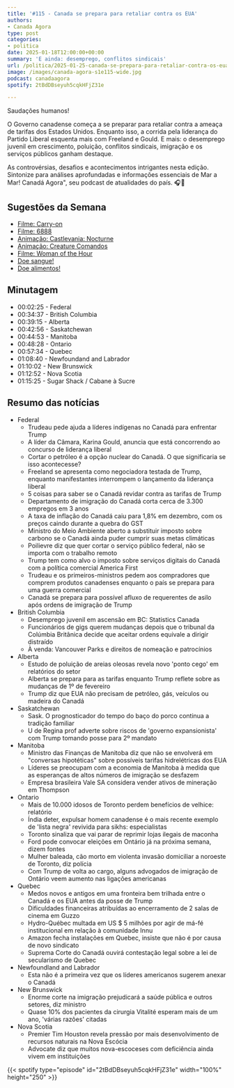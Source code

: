 ```yaml
---
title: '#115 - Canada se prepara para retaliar contra os EUA'
authors:
- Canada Agora
type: post
categories:
- politica
date: 2025-01-18T12:00:00+00:00
summary: 'E ainda: desemprego, conflitos sindicais'
url: /politica/2025-01-25-canada-se-prepara-para-retaliar-contra-os-eua.html
image: /images/canada-agora-s1e115-wide.jpg
podcast: canadaagora
spotify: 2tBdDBseyuh5cqkHFjZ31e

---
```


Saudações humanos!

O Governo canadense começa a se preparar para retaliar contra a ameaça de tarifas dos Estados Unidos. Enquanto isso, a corrida pela liderança do Partido Liberal esquenta mais com Freeland e Gould. E mais: o desemprego juvenil em crescimento, poluição, conflitos sindicais, imigração e os serviços públicos ganham destaque.

As controvérsias, desafios e acontecimentos intrigantes nesta edição. Sintonize para análises aprofundadas e informações essenciais de Mar a Mar! Canadá Agora", seu podcast de atualidades do país. 🎧📰

## Sugestões da Semana

- [Filme: Carry-on](https://www.imdb.com/title/tt21382296/)
- [Filme: 6888](https://www.imdb.com/title/tt24458622/)
- [Animação: Castlevania: Nocturne](https://www.imdb.com/title/tt14833612/)
- [Animação: Creature Comandos](https://www.imdb.com/title/tt26545355/)
- [Filme: Woman of the Hour](https://www.imdb.com/title/tt7737800/)
- [Doe sangue!](https://blood.ca)
- [Doe alimentos!](https://foodbankscanada.ca)

## Minutagem
- 00:02:25 - Federal
- 00:34:37 - British Columbia
- 00:39:15 - Alberta
- 00:42:56 - Saskatchewan
- 00:44:53 - Manitoba
- 00:48:28 - Ontario
- 00:57:34 - Quebec
- 01:08:40 - Newfoundand and Labrador
- 01:10:02 - New Brunswick
- 01:12:52 - Nova Scotia
- 01:15:25 - Sugar Shack / Cabane à Sucre

## Resumo das notícias
- Federal
  - Trudeau pede ajuda a líderes indígenas no Canadá para enfrentar Trump
  - A líder da Câmara, Karina Gould, anuncia que está concorrendo ao concurso de liderança liberal
  - Cortar o petróleo é a opção nuclear do Canadá. O que significaria se isso acontecesse?
  - Freeland se apresenta como negociadora testada de Trump, enquanto manifestantes interrompem o lançamento da liderança liberal
  - 5 coisas para saber se o Canadá revidar contra as tarifas de Trump
  - Departamento de imigração do Canadá corta cerca de 3.300 empregos em 3 anos
  - A taxa de inflação do Canadá caiu para 1,8% em dezembro, com os preços caindo durante a quebra do GST
  - Ministro do Meio Ambiente aberto a substituir imposto sobre carbono se o Canadá ainda puder cumprir suas metas climáticas
  - Poilievre diz que quer cortar o serviço público federal, não se importa com o trabalho remoto
  - Trump tem como alvo o imposto sobre serviços digitais do Canadá com a política comercial America First
  - Trudeau e os primeiros-ministros pedem aos compradores que comprem produtos canadenses enquanto o país se prepara para uma guerra comercial
  - Canadá se prepara para possível afluxo de requerentes de asilo após ordens de imigração de Trump
- British Columbia
  - Desemprego juvenil em ascensão em BC: Statistics Canada
  - Funcionários de gigs querem mudanças depois que o tribunal da Colúmbia Britânica decide que aceitar ordens equivale a dirigir distraído
  - À venda: Vancouver Parks e direitos de nomeação e patrocínios
- Alberta
  - Estudo de poluição de areias oleosas revela novo 'ponto cego' em relatórios do setor
  - Alberta se prepara para as tarifas enquanto Trump reflete sobre as mudanças de 1º de fevereiro
  - Trump diz que EUA não precisam de petróleo, gás, veículos ou madeira do Canadá
- Saskatchewan
  - Sask. O prognosticador do tempo do baço do porco continua a tradição familiar
  - U de Regina prof adverte sobre riscos de 'governo expansionista' com Trump tomando posse para 2º mandato
- Manitoba
  - Ministro das Finanças de Manitoba diz que não se envolverá em "conversas hipotéticas" sobre possíveis tarifas hidrelétricas dos EUA
  - Líderes se preocupam com a economia de Manitoba à medida que as esperanças de altos números de imigração se desfazem
  - Empresa brasileira Vale SA considera vender ativos de mineração em Thompson
- Ontario
  - Mais de 10.000 idosos de Toronto perdem benefícios de velhice: relatório
  - Índia deter, expulsar homem canadense é o mais recente exemplo de 'lista negra' revivida para sikhs: especialistas
  - Toronto sinaliza que vai parar de reprimir lojas ilegais de maconha
  - Ford pode convocar eleições em Ontário já na próxima semana, dizem fontes
  - Mulher baleada, cão morto em violenta invasão domiciliar a noroeste de Toronto, diz polícia
  - Com Trump de volta ao cargo, alguns advogados de imigração de Ontário veem aumento nas ligações americanas
- Quebec
  - Medos novos e antigos em uma fronteira bem trilhada entre o Canadá e os EUA antes da posse de Trump
  - Dificuldades financeiras atribuídas ao encerramento de 2 salas de cinema em Guzzo
  - Hydro-Québec multada em US $ 5 milhões por agir de má-fé institucional em relação à comunidade Innu
  - Amazon fecha instalações em Quebec, insiste que não é por causa de novo sindicato
  - Suprema Corte do Canadá ouvirá contestação legal sobre a lei de secularismo de Quebec
- Newfoundland and Labrador
  - Esta não é a primeira vez que os líderes americanos sugerem anexar o Canadá
- New Brunswick
  - Enorme corte na imigração prejudicará a saúde pública e outros setores, diz ministro
  - Quase 10% dos pacientes da cirurgia Vitalité esperam mais de um ano, 'várias razões' citadas
- Nova Scotia
  - Premier Tim Houston revela pressão por mais desenvolvimento de recursos naturais na Nova Escócia
  - Advocate diz que muitos nova-escoceses com deficiência ainda vivem em instituições

{{< spotify type="episode" id="2tBdDBseyuh5cqkHFjZ31e" width="100%" height="250" >}}
